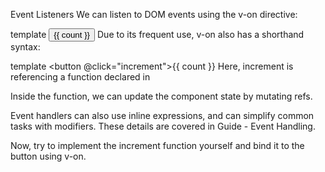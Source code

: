 Event Listeners
We can listen to DOM events using the v-on directive:

template
<button v-on:click="increment">{{ count }}</button>
Due to its frequent use, v-on also has a shorthand syntax:

template
<button @click="increment">{{ count }}</button>
Here, increment is referencing a function declared in <script setup>:

vue
<script setup>
import { ref } from 'vue'

const count = ref(0)

function increment() {
  // update component state
  count.value++
}
</script>
Inside the function, we can update the component state by mutating refs.

Event handlers can also use inline expressions, and can simplify common tasks with modifiers. These details are covered in Guide - Event Handling.

Now, try to implement the increment function yourself and bind it to the button using v-on.